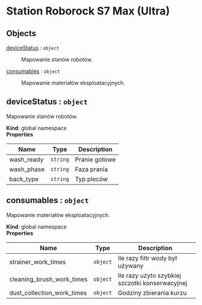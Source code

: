 # Station Roborock S7 Max (Ultra)

## Objects

<dl>
<dt><a href="#deviceStatus">deviceStatus</a> : <code>object</code></dt>
<dd><p>Mapowanie stanów robotów.</p>
</dd>
<dt><a href="#consumables">consumables</a> : <code>object</code></dt>
<dd><p>Mapowanie materiałów eksploatacyjnych.</p>
</dd>
</dl>

<a name="deviceStatus"></a>

## deviceStatus : <code>object</code>
Mapowanie stanów robotów.

**Kind**: global namespace  
**Properties**

| Name | Type | Description |
| --- | --- | --- |
| wash_ready | <code>string</code> | Pranie gotowe |
| wash_phase | <code>string</code> | Faza prania |
| back_type | <code>string</code> | Typ pleców |

<a name="consumables"></a>

## consumables : <code>object</code>
Mapowanie materiałów eksploatacyjnych.

**Kind**: global namespace  
**Properties**

| Name | Type | Description |
| --- | --- | --- |
| strainer_work_times | <code>object</code> | Ile razy filtr wody był używany |
| cleaning_brush_work_times | <code>object</code> | Ile razy użyto szybkiej szczotki konserwacyjnej |
| dust_collection_work_times | <code>object</code> | Godziny zbierania kurzu |

